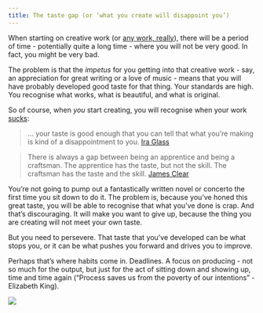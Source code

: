 ```yaml
---
title: The taste gap (or ‘what you create will disappoint you’)
---
```


When starting on creative work (or [any work, really](/jobs)), there will be a period of time - potentially quite a long time - where you will not be very good. In fact, you might be very bad. 

The problem is that the *impetus* for you getting into that creative work - say, an appreciation for great writing or a love of music - means that you will have probably developed good taste for that thing. Your standards are high. You recognise what works, what is beautiful, and what is original. 

So of course, when *you* start creating, you will recognise when your work [sucks](https://blog.charlietrochlil.com/sucking):

>  … your taste is good enough that you can tell that what you’re making is kind of a disappointment to you. [Ira Glass](https://jamesclear.com/ira-glass-failure)

> There is always a gap between being an apprentice and being a craftsman. The apprentice has the taste, but not the skill. The craftsman has the taste and the skill. [James Clear](https://jamesclear.com/ira-glass-failure) 

You’re not going to pump out a fantastically written novel or concerto the first time you sit down to do it. The problem is, because you’ve honed this great taste, you will be able to recognise that what you’ve done is crap. And that’s discouraging. It will make you want to give up, because the thing you are creating will not meet your own taste. 

But you need to persevere. That taste that you’ve developed can be what stops you, or it can be what pushes you forward and drives you to improve. 

Perhaps that’s where habits come in. Deadlines. A focus on producing - not so much for the output, but just for the act of sitting down and showing up, time and time again (“Process saves us from the poverty of our intentions” - Elizabeth King). 

<img src="https://d3d00swyhr67nd.cloudfront.net/w1200h1200/collection/STF/WALG/STF_WALG_P159_76-001.jpg">
